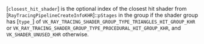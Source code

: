 [`closest_hit_shader`] is the optional index of the closest hit shader
from [`RayTracingPipelineCreateInfoKHR`]::`pStages` in the group
if the shader group has [`type_`] of
`VK_RAY_TRACING_SHADER_GROUP_TYPE_TRIANGLES_HIT_GROUP_KHR` or
`VK_RAY_TRACING_SHADER_GROUP_TYPE_PROCEDURAL_HIT_GROUP_KHR`, and
`VK_SHADER_UNUSED_KHR` otherwise.